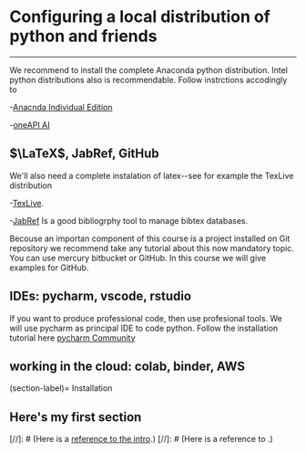 # Configuring a local distribution of python and friends 
---
We recommend to install the complete Anaconda python distribution. Intel python distributions also is recommendable. 
Follow instrctions accodingly to

-[Anacnda Individual Edition](https://www.anaconda.com/products/individual)

-[oneAPI AI](https://www.intel.com/content/www/us/en/developer/tools/oneapi/ai-analytics-toolkit-download.html)

##  $\LaTeX$, JabRef, GitHub
We'll  also need a complete instalation of latex--see for example the TexLive distribution  
    
-[TexLive](https://tug.org/texlive/).

-[JabRef](https://www.jabref.org/) Is a good bibliogrphy tool to manage bibtex databases.
    
Becouse an importan component of this course is a project installed on Git repository we recommend
take any tutorial about this now mandatory topic. You can use mercury bitbucket or GitHub. In this course
we will give examples for GitHub.
    
## IDEs: pycharm, vscode, rstudio   
If you want to produce professional code, then use profesional tools. We will use 
pycharm as principal IDE to code python. Follow the installation tutorial
here 
[pycharm Community](https://www.jetbrains.com/pycharm/download/)

## working in the cloud: colab, binder, AWS
(section-label)= Installation
## Here's my first section
[//]: # (Here is a [reference to the intro](../intro.md).) 
[//]: # (Here is a reference to [](section-label).)
